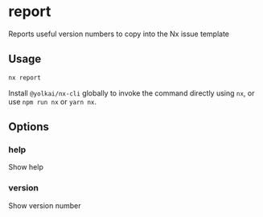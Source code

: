 # report

Reports useful version numbers to copy into the Nx issue template

## Usage

```bash
nx report
```

Install `@yolkai/nx-cli` globally to invoke the command directly using `nx`, or use `npm run nx` or `yarn nx`.

## Options

### help

Show help

### version

Show version number
